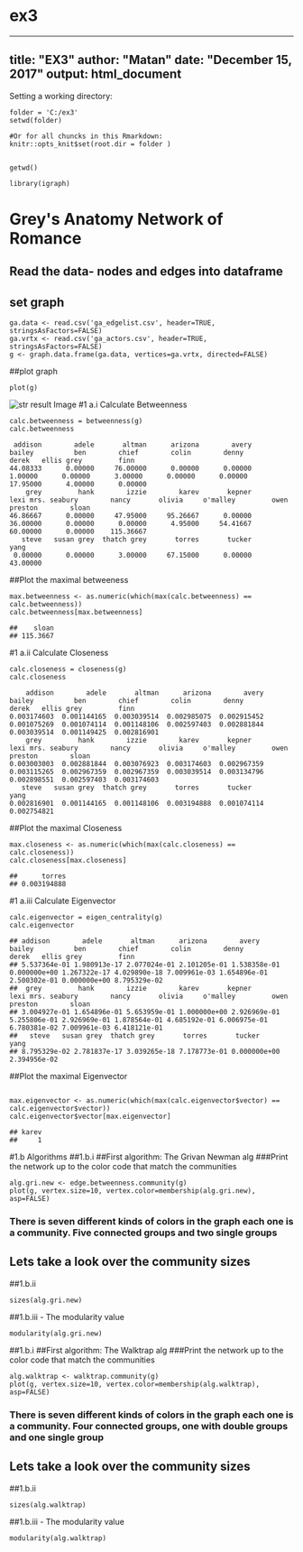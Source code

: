 # ex3
---
title: "EX3"
author: "Matan"
date: "December 15, 2017"
output: html_document
---


Setting a working directory:

```{r setup}
folder = 'C:/ex3'
setwd(folder)

#Or for all chuncks in this Rmarkdown:
knitr::opts_knit$set(root.dir = folder )


```

```{r}
getwd()
```
```{r}
library(igraph)
```



# Grey's Anatomy Network of Romance
## Read the data- nodes and edges into dataframe
## set graph
```{r}
ga.data <- read.csv('ga_edgelist.csv', header=TRUE, stringsAsFactors=FALSE)
ga.vrtx <- read.csv('ga_actors.csv', header=TRUE, stringsAsFactors=FALSE)
g <- graph.data.frame(ga.data, vertices=ga.vrtx, directed=FALSE)

```
##plot graph
```{r}
plot(g)
```
![str result Image](https://github.com/matan-yes/ex3/blob/master/images/1-graph.JPG)
#1 a.i Calculate Betweenness
```{r}
calc.betweenness = betweenness(g)
calc.betweenness
```
     addison        adele       altman      arizona        avery       bailey          ben        chief        colin        denny        derek   ellis grey         finn 
    44.08333      0.00000     76.00000      0.00000      0.00000      1.00000      0.00000      3.00000      0.00000      0.00000     17.95000      4.00000      0.00000 
        grey         hank        izzie        karev       kepner         lexi mrs. seabury        nancy       olivia     o'malley         owen      preston        sloan 
    46.86667      0.00000     47.95000     95.26667      0.00000     36.00000      0.00000      0.00000      4.95000     54.41667     60.00000      0.00000    115.36667 
       steve   susan grey  thatch grey       torres       tucker         yang 
     0.00000      0.00000      3.00000     67.15000      0.00000     43.00000 
##Plot the maximal betweeness
```{r}
max.betweenness <- as.numeric(which(max(calc.betweenness) == calc.betweenness))
calc.betweenness[max.betweenness]
```
    ##    sloan 
    ## 115.3667

#1 a.ii Calculate Closeness
```{r}
calc.closeness = closeness(g)
calc.closeness
```

        addison        adele       altman      arizona        avery       bailey          ben        chief        colin        denny        derek   ellis grey         finn 
    0.003174603  0.001144165  0.003039514  0.002985075  0.002915452  0.001075269  0.001074114  0.001148106  0.002597403  0.002881844  0.003039514  0.001149425  0.002816901 
        grey         hank        izzie        karev       kepner         lexi mrs. seabury        nancy       olivia     o'malley         owen      preston        sloan 
    0.003003003  0.002881844  0.003076923  0.003174603  0.002967359  0.003115265  0.002967359  0.002967359  0.003039514  0.003134796  0.002898551  0.002597403  0.003174603 
       steve   susan grey  thatch grey       torres       tucker         yang 
    0.002816901  0.001144165  0.001148106  0.003194888  0.001074114  0.002754821 
##Plot the maximal Closeness
```{r}
max.closeness <- as.numeric(which(max(calc.closeness) == calc.closeness))
calc.closeness[max.closeness]
```
    ##      torres 
    ## 0.003194888
#1 a.iii Calculate Eigenvector
```{r}
calc.eigenvector = eigen_centrality(g)
calc.eigenvector
```
    ## addison        adele       altman      arizona        avery       bailey          ben        chief        colin        denny        derek   ellis grey         finn 
    ## 5.537364e-01 1.980913e-17 2.077024e-01 2.101205e-01 1.538358e-01 0.000000e+00 1.267322e-17 4.029890e-18 7.009961e-03 1.654896e-01 2.500302e-01 0.000000e+00 8.795329e-02 
    ##  grey         hank        izzie        karev       kepner         lexi mrs. seabury        nancy       olivia     o'malley         owen      preston        sloan 
    ## 3.004927e-01 1.654896e-01 5.653959e-01 1.000000e+00 2.926969e-01 5.255806e-01 2.926969e-01 1.878564e-01 4.685192e-01 6.006975e-01 6.780381e-02 7.009961e-03 6.418121e-01 
    ##   steve   susan grey  thatch grey       torres       tucker         yang 
    ## 8.795329e-02 2.781837e-17 3.039265e-18 7.178773e-01 0.000000e+00 2.394956e-02 
    
##Plot the maximal Eigenvector
```{r}

max.eigenvector <- as.numeric(which(max(calc.eigenvector$vector) == calc.eigenvector$vector))
calc.eigenvector$vector[max.eigenvector]
```
    ## karev 
    ##     1
#1.b  Algorithms
##1.b.i
##First algorithm: The Grivan Newman alg
###Print the network up to the color code that match the communities
```{r}
alg.gri.new <- edge.betweenness.community(g)
plot(g, vertex.size=10, vertex.color=membership(alg.gri.new), asp=FALSE)
```
### There is seven different kinds of colors in the graph each one is a community. Five connected groups and two single groups
## Lets take a look over the community sizes
##1.b.ii
```{r}
sizes(alg.gri.new)
```
##1.b.iii - The modularity value
```{r}
modularity(alg.gri.new)
```

##1.b.i
##First algorithm: The Walktrap alg
###Print the network up to the color code that match the communities
```{r}
alg.walktrap <- walktrap.community(g)
plot(g, vertex.size=10, vertex.color=membership(alg.walktrap), asp=FALSE)
```
### There is seven different kinds of colors in the graph each one is a community. Four connected groups, one with double groups and one single group
## Lets take a look over the community sizes
##1.b.ii
```{r}
sizes(alg.walktrap)
```
##1.b.iii - The modularity value
```{r}
modularity(alg.walktrap)
```
